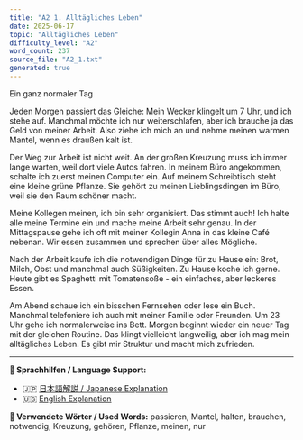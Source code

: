 ```yaml
---
title: "A2 1. Alltägliches Leben"
date: 2025-06-17
topic: "Alltägliches Leben"
difficulty_level: "A2"
word_count: 237
source_file: "A2_1.txt"
generated: true
---
```


Ein ganz normaler Tag

Jeden Morgen passiert das Gleiche: Mein Wecker klingelt um 7 Uhr, und ich stehe auf. Manchmal möchte ich nur weiterschlafen, aber ich brauche ja das Geld von meiner Arbeit. Also ziehe ich mich an und nehme meinen warmen Mantel, wenn es draußen kalt ist.

Der Weg zur Arbeit ist nicht weit. An der großen Kreuzung muss ich immer lange warten, weil dort viele Autos fahren. In meinem Büro angekommen, schalte ich zuerst meinen Computer ein. Auf meinem Schreibtisch steht eine kleine grüne Pflanze. Sie gehört zu meinen Lieblingsdingen im Büro, weil sie den Raum schöner macht.

Meine Kollegen meinen, ich bin sehr organisiert. Das stimmt auch! Ich halte alle meine Termine ein und mache meine Arbeit sehr genau. In der Mittagspause gehe ich oft mit meiner Kollegin Anna in das kleine Café nebenan. Wir essen zusammen und sprechen über alles Mögliche.

Nach der Arbeit kaufe ich die notwendigen Dinge für zu Hause ein: Brot, Milch, Obst und manchmal auch Süßigkeiten. Zu Hause koche ich gerne. Heute gibt es Spaghetti mit Tomatensoße - ein einfaches, aber leckeres Essen.

Am Abend schaue ich ein bisschen Fernsehen oder lese ein Buch. Manchmal telefoniere ich auch mit meiner Familie oder Freunden. Um 23 Uhr gehe ich normalerweise ins Bett. Morgen beginnt wieder ein neuer Tag mit der gleichen Routine. Das klingt vielleicht langweilig, aber ich mag mein alltägliches Leben. Es gibt mir Struktur und macht mich zufrieden.

---

**📖 Sprachhilfen / Language Support:**
- 🇯🇵 [日本語解説 / Japanese Explanation](../2025-06-17-a2-1-alltaegliches-leben-jp.html)
- 🇺🇸 [English Explanation](../2025-06-17-a2-1-alltaegliches-leben-en.html)

**📝 Verwendete Wörter / Used Words:**
passieren, Mantel, halten, brauchen, notwendig, Kreuzung, gehören, Pflanze, meinen, nur
